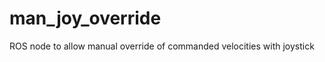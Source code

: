 man_joy_override
================

ROS node to allow manual override of commanded velocities with joystick
